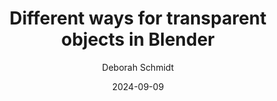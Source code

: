 ---
title: "Different ways for transparent objects in Blender"
date: 2024-09-09
draft: false
layout: workshop
author: Deborah Schmidt
author_position: Head of Helmholtz Imaging Support Unit
description: TODO 
cover: TODO
---